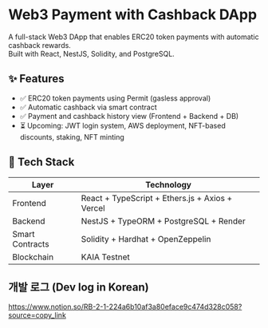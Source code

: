 # Web3 Payment with Cashback DApp 
A full-stack Web3 DApp that enables ERC20 token payments with automatic cashback rewards.  
Built with React, NestJS, Solidity, and PostgreSQL.

## ✨ Features 
- ✅ ERC20 token payments using Permit (gasless approval)
- ✅ Automatic cashback via smart contract
- ✅ Payment and cashback history view (Frontend + Backend + DB)
- ⏳ Upcoming: JWT login system, AWS deployment, NFT-based discounts, staking, NFT minting

## 🧱 Tech Stack
| Layer           | Technology                                   |
|-----------------|----------------------------------------------|
| Frontend        | React + TypeScript + Ethers.js + Axios + Vercel |
| Backend         | NestJS + TypeORM + PostgreSQL + Render       |
| Smart Contracts | Solidity + Hardhat + OpenZeppelin            |
| Blockchain      | KAIA Testnet                                 |

## 개발 로그 (Dev log in Korean) 
https://www.notion.so/RB-2-1-224a6b10af3a80eface9c474d328c058?source=copy_link
